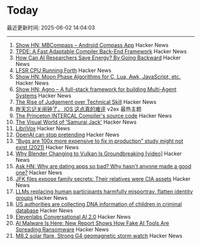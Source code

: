 # Today

最近更新时间: 2025-06-02 14:04:03

--- 
1. [Show HN: MBCompass – Android Compass App](https://github.com/MubarakNative/MBCompass) Hacker News
2. [TPDE: A Fast Adaptable Compiler Back-End Framework](https://arxiv.org/abs/2505.22610) Hacker News
3. [How Can AI Researchers Save Energy? By Going Backward](https://www.quantamagazine.org/how-can-ai-researchers-save-energy-by-going-backward-20250530/) Hacker News
4. [LFSR CPU Running Forth](https://github.com/howerj/lfsr-vhdl) Hacker News
5. [Show HN: Moon Phase Algorithms for C, Lua, Awk, JavaScript, etc.](https://github.com/oliverkwebb/moonphase) Hacker News
6. [Show HN: Agno – A full-stack framework for building Multi-Agent Systems](https://github.com/agno-agi/agno) Hacker News
7. [The Rise of Judgement over Technical Skill](https://notsocommonthoughts.com/blog/ai-and-judgement/) Hacker News
8. [昨天忘记关闹钟了， IOS 这点真的难评](https://www.v2ex.com/t/1135788) v2ex 最热主题
9. [The Princeton INTERCAL Compiler's source code](https://esoteric.codes/blog/published-for-the-first-time-the-original-intercal72-compiler-code) Hacker News
10. [The Visual World of 'Samurai Jack'](https://animationobsessive.substack.com/p/the-visual-world-of-samurai-jack) Hacker News
11. [LibriVox](https://librivox.org/) Hacker News
12. [OpenAI can stop pretending](https://www.theatlantic.com/technology/archive/2025/05/openai-nonprofit-pbc/682979/) Hacker News
13. [“Bugs are 100x more expensive to fix in production” study might not exist (2021)](https://www.theregister.com/2021/07/22/bugs_expense_bs/) Hacker News
14. [Why Blender Changing to Vulkan Is Groundbreaking [video]](https://www.youtube.com/watch?v=7cta91Y53gs) Hacker News
15. [Ask HN: Why are dating apps so bad? Why hasn't anyone made a good one?](https://news.ycombinator.com/item?id=44154162) Hacker News
16. [JFK files expose family secrets: Their relatives were CIA assets](https://www.washingtonpost.com/investigations/2025/03/22/family-secrets-jfk-files-cia-assets/) Hacker News
17. [LLMs replacing human participants harmfully misportray, flatten identity groups](https://arxiv.org/abs/2402.01908) Hacker News
18. [US authorities are collecting DNA information of children in criminal database](https://www.theguardian.com/us-news/2025/may/31/cbp-dna-collection-children-immigrants) Hacker News
19. [Elevenlabs Conversational AI 2.0](https://elevenlabs.io/blog/conversational-ai-2-0) Hacker News
20. [AI Malware Is Here: New Report Shows How Fake AI Tools Are Spreading Ransomware](https://blog.talosintelligence.com/fake-ai-tool-installers/) Hacker News
21. [M8.2 solar flare, Strong G4 geomagnetic storm watch](https://www.spaceweatherlive.com/en/news/view/581/20250531-m8-2-solar-flare-strong-g4-geomagnetic-storm-watch.html) Hacker News
